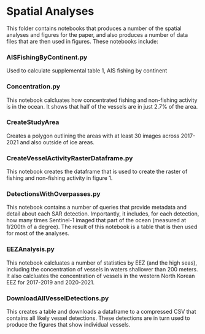 # Spatial Analyses

This folder contains notebooks that produces a number of the spatial analyses and figures for the paper, and also produces a number of data files that are then used in figures. These notebooks include:

### AISFishingByContinent.py
Used to calculate supplemental table 1, AIS fishing by continent

### Concentration.py
This notebook calcluates how concentrated fishing and non-fishing activity is in the ocean. It shows that half of the vessels are in just 2.7% of the area.

### CreateStudyArea
Creates a polygon outlining the areas with at least 30 images across 2017-2021 and also outside of ice areas.

### CreateVesselActivityRasterDataframe.py
This notebook creates the dataframe that is used to create the raster of fishing and non-fishing activity in figure 1. 

### DetectionsWithOverpasses.py
This notebook contains a number of queries that provide metadata and detail about each SAR detection. Importantly, it includes, for each detection, how many times Sentinel-1 imaged that part of the ocean (measured at 1/200th of a degree). The result of this notebook is a table that is then used for most of the analyses. 

### EEZAnalysis.py
This notebook calcluates a number of statistics by EEZ (and the high seas), including the concentration of vessels in waters shallower than 200 meters. It also calcluates the concentration of vessels in the western North Korean EEZ for 2017-2019 and 2020-2021. 

### DownloadAllVesselDetections.py
This creates a table and downloads a dataframe to a compressed CSV that contains all likely vessel detections. These detections are in turn used to produce the figures that show individual vessels.



```python

```
